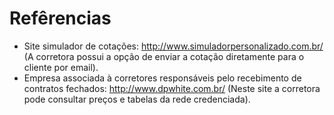 # Refêrencias

+ Site simulador de cotações:
 	http://www.simuladorpersonalizado.com.br/
    (A corretora possui a opção de enviar a cotação diretamente para o cliente por email).  
+ Empresa associada à corretores responsáveis pelo recebimento de contratos fechados: 
    http://www.dpwhite.com.br/
    (Neste site a corretora pode consultar preços e tabelas da rede credenciada).
